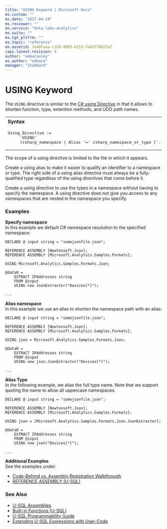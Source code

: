 ```yaml
---
title: "USING Keyword | Microsoft Docs"
ms.custom: ""
ms.date: "2017-04-19"
ms.reviewer: ""
ms.service: "data-lake-analytics"
ms.suite: ""
ms.tgt_pltfrm: ""
ms.topic: "reference"
ms.assetid: 7e40faaa-c1b9-4903-b153-fe42f78d27a2
caps.latest.revision: 4
author: "edmacauley"
ms.author: "edmaca"
manager: "jhubbard"
---
```

# USING Keyword
The `USING` directive is similar to the [C# using Directive](https://msdn.microsoft.com/library/sf0df423.aspx) in that it allows to shorten function, type, extention methods, and UDO path names.

<table><th align="left">Syntax</th><tr><td><pre>
Using_Directive :=                                                                                       
     'USING' 
     (csharp_namespace | Alias '=' csharp_namespace_or_type ['.' class]).
</pre></td></tr></table>

The scope of a using directive is limited to the file in which it appears.

Create a using alias to make it easier to qualify an identifier to a namespace or type. The right side of a using alias directive must always be a fully-qualified type regardless of the using directives that come before it.

Create a using directive to use the types in a namespace without having to specify the namespace. A using directive does not give you access to any namespaces that are nested in the namespace you specify.

### Examples

**Specify namespace**    
In this example we default C# namespace resolution to the specified namespace:
```
DECLARE @ input string = "somejsonfile.json";

REFERENCE ASSEMBLY [Newtonsoft.Json];
REFERENCE ASSEMBLY [Microsoft.Analytics.Samples.Formats];

USING Microsoft.Analytics.Samples.Formats.Json;

@data0 = 
    EXTRACT IPAddresses string
    FROM @input
    USING new JsonExtractor("Devices[*]");

...
```

**Alias namespace**   
In this example we use an alias to shorten the namespace path with an alias:
```
DECLARE @ input string = "somejsonfile.json";

REFERENCE ASSEMBLY [Newtonsoft.Json];
REFERENCE ASSEMBLY [Microsoft.Analytics.Samples.Formats];

USING json = Microsoft.Analytics.Samples.Formats.Json;

@data0 = 
    EXTRACT IPAddresses string
    FROM @input
    USING new json.JsonExtractor("Devices[*]");

...
```

**Alias Type**    
In the following example, we alias the full type name. Note that we support quoting the name to allow all uppercase namespaces.
```
DECLARE @ input string = "somejsonfile.json";

REFERENCE ASSEMBLY [Newtonsoft.Json];
REFERENCE ASSEMBLY [Microsoft.Analytics.Samples.Formats];

USING json = [Microsoft.Analytics.Samples.Formats.Json.JsonExtractor];

@data0 = 
    EXTRACT IPAddresses string
    FROM @input
    USING new json("Devices[*]");

...
```

**Additional Examples**   
See the examples under:
* [Code-Behind vs. Assembly Registration Walkthrough](extending-u-sql-expressions-with-user-code.md#usingAssemblies)
* [REFERENCE ASSEMBLY (U-SQL)](reference-assembly-u-sql.md)


### See Also
* [U-SQL Assemblies](u-sql-assemblies.md)  
* [Built-in Functions (U-SQL)](built-in-functions-u-sql.md)  
* [U-SQL Programmability Guide](https://docs.microsoft.com/azure/data-lake-analytics/data-lake-analytics-u-sql-programmability-guide)
* [Extending U-SQL Expressions with User-Code](extending-u-sql-expressions-with-user-code.md)
